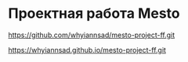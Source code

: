 # Проектная работа Mesto
https://github.com/whyiannsad/mesto-project-ff.git

https://whyiannsad.github.io/mesto-project-ff.git